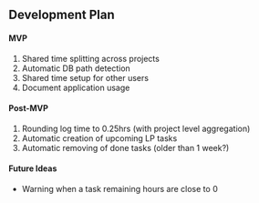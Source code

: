 ## Development Plan

#### MVP

1. Shared time splitting across projects
1. Automatic DB path detection
1. Shared time setup for other users
1. Document application usage


#### Post-MVP

1. Rounding log time to 0.25hrs (with project level aggregation)
1. Automatic creation of upcoming LP tasks
1. Automatic removing of done tasks (older than 1 week?)


#### Future Ideas

- Warning when a task remaining hours are close to 0
